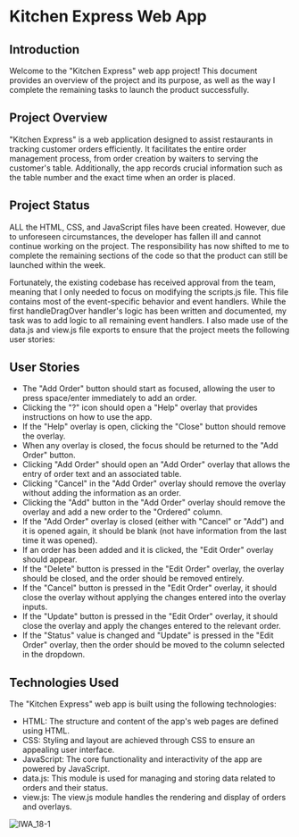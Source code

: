 # Kitchen Express Web App 

## Introduction
Welcome to the "Kitchen Express" web app project! This document provides an overview of the project and its purpose, as well as the way I complete the remaining tasks to launch the product successfully. 

## Project Overview
"Kitchen Express" is a web application designed to assist restaurants in tracking customer orders efficiently. It facilitates the entire order management process, from order creation by waiters to serving the customer's table. Additionally, the app records crucial information such as the table number and the exact time when an order is placed.

## Project Status
ALL the HTML, CSS, and JavaScript files have been created. However, due to unforeseen circumstances, the developer has fallen ill and cannot continue working on the project. The responsibility has now shifted to me to complete the remaining sections of the code so that the product can still be launched within the week.

Fortunately, the existing codebase has received approval from the team, meaning that I only needed to focus on modifying the scripts.js file. This file contains most of the event-specific behavior and event handlers. While the first handleDragOver handler's logic has been written and documented, my task was to add logic to all remaining event handlers. I also made use of the data.js and view.js file exports to ensure that the project meets the following user stories:

## User Stories
- The "Add Order" button should start as focused, allowing the user to press space/enter immediately to add an order.
- Clicking the "?" icon should open a "Help" overlay that provides instructions on how to use the app.
- If the "Help" overlay is open, clicking the "Close" button should remove the overlay.
- When any overlay is closed, the focus should be returned to the "Add Order" button.
- Clicking "Add Order" should open an "Add Order" overlay that allows the entry of order text and an associated table.
- Clicking "Cancel" in the "Add Order" overlay should remove the overlay without adding the information as an order.
- Clicking the "Add" button in the "Add Order" overlay should remove the overlay and add a new order to the "Ordered" column.
- If the "Add Order" overlay is closed (either with "Cancel" or "Add") and it is opened again, it should be blank (not have information from the last time it was opened).
- If an order has been added and it is clicked, the "Edit Order" overlay should appear.
- If the "Delete" button is pressed in the "Edit Order" overlay, the overlay should be closed, and the order should be removed entirely.
- If the "Cancel" button is pressed in the "Edit Order" overlay, it should close the overlay without applying the changes entered into the overlay inputs.
- If the "Update" button is pressed in the "Edit Order" overlay, it should close the overlay and apply the changes entered to the relevant order.
- If the "Status" value is changed and "Update" is pressed in the "Edit Order" overlay, then the order should be moved to the column selected in the dropdown.

## Technologies Used
The "Kitchen Express" web app is built using the following technologies:

- HTML: The structure and content of the app's web pages are defined using HTML.
- CSS: Styling and layout are achieved through CSS to ensure an appealing user interface.
- JavaScript: The core functionality and interactivity of the app are powered by JavaScript.
- data.js: This module is used for managing and storing data related to orders and their status.
- view.js: The view.js module handles the rendering and display of orders and overlays.

![IWA_18-1](https://github.com/chemonique/IWA_Projects/assets/122254404/74960b06-2742-4e79-bc19-81682f156d88)

